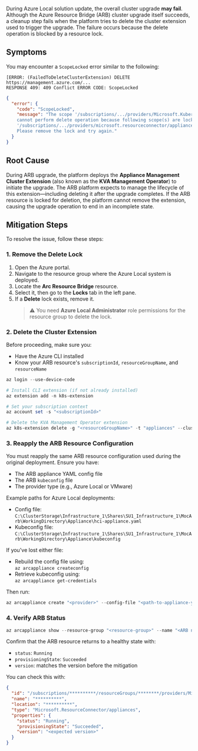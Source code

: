 During Azure Local solution update, the overall cluster upgrade **may fail**. Although the Azure Resource Bridge (ARB) cluster upgrade itself succeeds, a cleanup step fails when the platform tries to delete the cluster extension used to trigger the upgrade. The failure occurs because the delete operation is blocked by a resource lock.

## Symptoms

You may encounter a `ScopeLocked` error similar to the following:

```
[ERROR: (FailedToDeleteClusterExtension) DELETE https://management.azure.com/... 
RESPONSE 409: 409 Conflict ERROR CODE: ScopeLocked
```

```json
{
  "error": {
    "code": "ScopeLocked",
    "message": "The scope '/subscriptions/.../providers/Microsoft.KubernetesConfiguration/extensions/kva-management-operator' 
    cannot perform delete operation because following scope(s) are locked: 
    '/subscriptions/.../providers/microsoft.resourceconnector/appliances/...'. 
    Please remove the lock and try again."
  }
}
```

## Root Cause

During ARB upgrade, the platform deploys the **Appliance Management Cluster Extension** (also known as the **KVA Management Operator**) to initiate the upgrade. The ARB platform expects to manage the lifecycle of this extension—including deleting it after the upgrade completes. If the ARB resource is locked for deletion, the platform cannot remove the extension, causing the upgrade operation to end in an incomplete state.

## Mitigation Steps

To resolve the issue, follow these steps:

### 1. Remove the Delete Lock

1. Open the Azure portal.
2. Navigate to the resource group where the Azure Local system is deployed.
3. Locate the **Arc Resource Bridge** resource.
4. Select it, then go to the **Locks** tab in the left pane.
5. If a **Delete** lock exists, remove it.  
   > ⚠️ You need **Azure Local Administrator** role permissions for the resource group to delete the lock.

### 2. Delete the Cluster Extension

Before proceeding, make sure you:

- Have the Azure CLI installed
- Know your ARB resource's `subscriptionId`, `resourceGroupName`, and `resourceName`

```powershell
az login --use-device-code

# Install CLI extension (if not already installed)
az extension add -n k8s-extension

# Set your subscription context
az account set -s "<subscriptionId>"

# Delete the KVA Management Operator extension
az k8s-extension delete -g "<resourceGroupName>" -t "appliances" --cluster-name "<resourceName>" --name "kva-management-operator"
```

### 3. Reapply the ARB Resource Configuration

You must reapply the same ARB resource configuration used during the original deployment. Ensure you have:

- The ARB appliance YAML config file
- The ARB `kubeconfig` file
- The provider type (e.g., Azure Local or VMware)

Example paths for Azure Local deployments:

- Config file:  
  `C:\ClusterStorage\Infrastructure_1\Shares\SU1_Infrastructure_1\MocArb\WorkingDirectory\Appliance\hci-appliance.yaml`
- Kubeconfig file:  
  `C:\ClusterStorage\Infrastructure_1\Shares\SU1_Infrastructure_1\MocArb\WorkingDirectory\Appliance\kubeconfig`

If you've lost either file:

- Rebuild the config file using:  
  `az arcappliance createconfig`
- Retrieve kubeconfig using:  
  `az arcappliance get-credentials`

Then run:

```powershell
az arcappliance create "<provider>" --config-file "<path-to-appliance-yaml>" --kubeconfig "<path-to-kubeconfig>"
```

### 4. Verify ARB Status

```powershell
az arcappliance show --resource-group "<resource-group>" --name "<ARB name>"
```

Confirm that the ARB resource returns to a healthy state with:

- `status`: `Running`
- `provisioningState`: `Succeeded`
- `version`: matches the version before the mitigation

You can check this with:

```json
{
  "id": "/subscriptions/**********/resourceGroups/********/providers/Microsoft.ResourceConnector/appliances/****",
  "name": "**********",
  "location": "**********",
  "type": "Microsoft.ResourceConnector/appliances",
  "properties": {
    "status": "Running",
    "provisioningState": "Succeeded",
    "version": "<expected version>"
  }
}
```